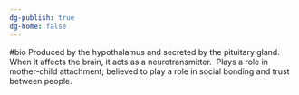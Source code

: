 ```yaml
---
dg-publish: true
dg-home: false
---
```

#bio Produced by the hypothalamus and secreted by the pituitary gland.  When it affects the brain, it acts as a neurotransmitter.  Plays a role in mother-child attachment; believed to play a role in social bonding and trust between people.